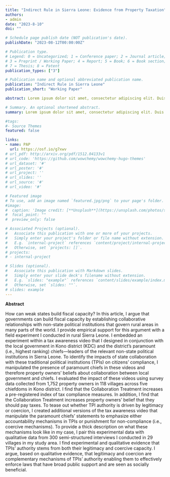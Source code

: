 ```yaml
---
title: "Indirect Rule in Sierra Leone: Evidence from Property Taxation"
authors:
- admin
date: "2023-8-10"
doi: ""

# Schedule page publish date (NOT publication's date).
publishDate: "2023-08-12T00:00:00Z"

# Publication type.
# Legend: 0 = Uncategorized; 1 = Conference paper; 2 = Journal article;
# 3 = Preprint / Working Paper; 4 = Report; 5 = Book; 6 = Book section;
# 7 = Thesis; 8 = Patent
publication_types: ["3"]

# Publication name and optional abbreviated publication name.
publication: "Indirect Rule in Sierra Leone"
publication_short: "Working Paper"

abstract: Lorem ipsum dolor sit amet, consectetur adipiscing elit. Duis posuere tellus ac convallis placerat. Proin tincidunt magna sed ex sollicitudin condimentum. Sed ac faucibus dolor, scelerisque sollicitudin nisi. Cras purus urna, suscipit quis sapien eu, pulvinar tempor diam. Quisque risus orci, mollis id ante sit amet, gravida egestas nisl. Sed ac tempus magna. Proin in dui enim. Donec condimentum, sem id dapibus fringilla, tellus enim condimentum arcu, nec volutpat est felis vel metus. Vestibulum sit amet erat at nulla eleifend gravida.

# Summary. An optional shortened abstract.
summary: Lorem ipsum dolor sit amet, consectetur adipiscing elit. Duis posuere tellus ac convallis placerat. Proin tincidunt magna sed ex sollicitudin condimentum.

#tags:
#- Source Themes
featured: false

links:
- name: PAP
  url: https://osf.io/g7xwv
# url_pdf: http://arxiv.org/pdf/1512.04133v1
# url_code: 'https://github.com/wowchemy/wowchemy-hugo-themes'
# url_dataset: '#'
# url_poster: '#'
# url_project: ''
# url_slides: ''
# url_source: '#'
# url_video: '#'

# Featured image
# To use, add an image named `featured.jpg/png` to your page's folder. 
#image:
#  caption: 'Image credit: [**Unsplash**](https://unsplash.com/photos/s9CC2SKySJM)'
#  focal_point: ""
#  preview_only: false

# Associated Projects (optional).
#   Associate this publication with one or more of your projects.
#   Simply enter your project's folder or file name without extension.
#   E.g. `internal-project` references `content/project/internal-project/index.md`.
#   Otherwise, set `projects: []`.
# projects:
# - internal-project

# Slides (optional).
#   Associate this publication with Markdown slides.
#   Simply enter your slide deck's filename without extension.
#   E.g. `slides: "example"` references `content/slides/example/index.md`.
#   Otherwise, set `slides: ""`.
# slides: example
---
```


**Abstract** 

How can weak states build fiscal capacity? In this article, I argue that governments can build fiscal capacity by establishing collaborative relationships with non-state political institutions that govern rural areas in many parts of the world. I provide empirical support for this argument with a field experiment I conducted in rural Sierra Leone. I embedded an experiment within a tax awareness video that I designed in conjunction with the local government in Kono district (KDC) and the district’s paramount (i.e., highest ranking) chiefs—leaders of the relevant non-state political institutions in Sierra Leone. To identify the impacts of state collaboration with these traditional political institutions (TPIs) on citizens’ compliance, I manipulated the presence of paramount chiefs in these videos and therefore property owners’ beliefs about collaboration between local government and chiefs. I evaluated the impact of these videos using survey data collected from 1,752 property owners in 118 villages across five chiefdoms in Kono district. I find that the Collaboration Treatment increases a pre-registered index of tax compliance measures. In addition, I find that the Collaboration Treatment increases property owners’ belief that they should pay taxes. To tease out whether TPI authority is driven by legitimacy or coercion, I created additional versions of the tax awareness video that manipulate the paramount chiefs’ statements to emphasize either accountability mechanisms in TPIs or punishment for non-compliance (i.e., coercive mechanisms). To provide a thick description on what these mechanisms look like in my case, I pair this experimental data with qualitative data from 300 semi-structured interviews I conducted in 29 villages in my study area. I find experimental and qualitative evidence that TPIs’ authority stems from both their legitimacy and coercive capacity. I argue, based on qualitative evidence, that legitimacy and coercion are complementary mechanisms of TPIs’ authority enabling them to effectively enforce laws that have broad public support and are seen as socially beneficial.